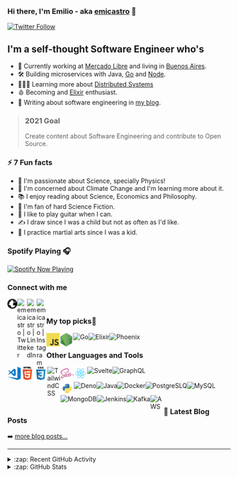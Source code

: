### Hi there, I'm Emilio - aka [emicastro][website] 👋

[![Twitter Follow](https://img.shields.io/twitter/follow/emicastroo?color=1DA1F2&logo=twitter&style=for-the-badge)](https://twitter.com/intent/follow?original_referer=https%3A%2F%2Fgithub.com%2FcodeSTACKr&screen_name=emicastro)

## I'm a self-thought Software Engineer who's

- 📌 Currently working at [Mercado Libre][current-company] and living in [Buenos Aires](https://goo.gl/maps/7HmyDMUHuLdAw17Z7).
- 🛠 Building microservices with Java, [Go](https://golang.org/) and [Node](https://nodejs.org/en/).
- 👨🏻‍💻 Learning more about [Distributed Systems](https://www.amazon.com/gp/product/1449373321)
- 🩸 Becoming and [Elixir](https://elixir-lang.org/) enthusiast.
- 📝 Writing about software engineering in [my blog](https://blog.emicastro.com).

> ### 2021 Goal
> 
> Create content about Software Engineering and contribute to Open Source.

### ⚡ 7 Fun facts

- 🔭 I'm passionate about Science, specially Physics!
- 🌱 I'm concerned about Climate Change and I'm learning more about it.
- 📚 I enjoy reading about Science, Economics and Philosophy.
- 🤖 I'm fan of hard Science Fiction.
- 🎸 I like to play guitar when I can.
- ✍ I draw since I was a child but not as often as I'd like.
- 🥋 I practice martial arts since I was a kid.


### Spotify Playing 🎧

[<img src="https://spotify-now-playing-ten-eta.vercel.app/api/spotify-playing" alt="Spotify Now Playing" width="350" />](https://open.spotify.com/user/emicastro1993)

### Connect with me

[<img align="left" alt="emicastro.com" width="22px" src="https://raw.githubusercontent.com/iconic/open-iconic/master/svg/globe.svg" />][website]
[<img align="left" alt="emicastro | Twitter" width="22px" src="https://cdn.jsdelivr.net/npm/simple-icons@v3/icons/twitter.svg" />][twitter]
[<img align="left" alt="emicastro | LinkedIn" width="22px" src="https://cdn.jsdelivr.net/npm/simple-icons@v3/icons/linkedin.svg" />][linkedin]
[<img align="left" alt="emicastro | Instagram" width="22px" src="https://cdn.jsdelivr.net/npm/simple-icons@v3/icons/instagram.svg" />][instagram]

<br />

### My top picks🏅

<img align="left" style="vertical-align: middle;" alt="JavaScript" height="30px" src="https://raw.githubusercontent.com/github/explore/80688e429a7d4ef2fca1e82350fe8e3517d3494d/topics/javascript/javascript.png" />
<img align="left" style="vertical-align: middle;" alt="Node.js" height="30px" src="https://raw.githubusercontent.com/github/explore/80688e429a7d4ef2fca1e82350fe8e3517d3494d/topics/nodejs/nodejs.png" />
<img align="left" style="vertical-align: middle;" alt="Go" height="30px" src="https://blog.golang.org/go-brand/Go-Logo/SVG/Go-Logo_Aqua.svg">
<img align="left" style="vertical-align: middle;" alt="Elixir" height="30px" src="https://upload.wikimedia.org/wikipedia/en/a/a4/Elixir_programming_language_logo.png" />
<img align="left" style="vertical-align: middle;" alt="Phoenix" height="30px" src="https://seeklogo.com/images/P/phoenix-logo-D15F067911-seeklogo.com.png" />

<br />

### Other Languages and Tools

<img align="left" style="vertical-align: middle;" alt="Visual Studio Code" height="30px" src="https://raw.githubusercontent.com/github/explore/80688e429a7d4ef2fca1e82350fe8e3517d3494d/topics/visual-studio-code/visual-studio-code.png" />
<img align="left" style="vertical-align: middle;" alt="HTML5" height="30px" src="https://raw.githubusercontent.com/github/explore/80688e429a7d4ef2fca1e82350fe8e3517d3494d/topics/html/html.png" />
<img align="left" style="vertical-align: middle;" alt="CSS3" height="30px" src="https://raw.githubusercontent.com/github/explore/80688e429a7d4ef2fca1e82350fe8e3517d3494d/topics/css/css.png" />
<img align="left" style="vertical-align: middle;" alt="TailwindCSS" width="30px" src="https://cdn.worldvectorlogo.com/logos/tailwindcss.svg" />
<img align="left" style="vertical-align: middle;" alt="Sass" height="30px" src="https://raw.githubusercontent.com/github/explore/80688e429a7d4ef2fca1e82350fe8e3517d3494d/topics/sass/sass.png" />
<img align="left" style="vertical-align: middle;" alt="React" height="30px" src="https://raw.githubusercontent.com/github/explore/80688e429a7d4ef2fca1e82350fe8e3517d3494d/topics/react/react.png" />
<img align="left" style="vertical-align: middle;" alt="Svelte" height="30px" src="https://upload.wikimedia.org/wikipedia/commons/thumb/1/1b/Svelte_Logo.svg/498px-Svelte_Logo.svg.png" />
<img align="left" style="vertical-align: middle;" alt="GraphQL" height="30px" src="https://upload.wikimedia.org/wikipedia/commons/thumb/1/17/GraphQL_Logo.svg/1024px-GraphQL_Logo.svg.png" />

<br />
<br />

<img align="left" style="vertical-align: middle;" alt="Python" height="30px" src="https://raw.githubusercontent.com/github/explore/80688e429a7d4ef2fca1e82350fe8e3517d3494d/topics/python/python.png" />
<img align="left" style="vertical-align: middle;" alt="Deno" height="30px" src="https://upload.wikimedia.org/wikipedia/commons/thumb/8/84/Deno.svg/1200px-Deno.svg.png" />
<img align="left" style="vertical-align: middle;" alt="Java" height="30px" src="https://upload.wikimedia.org/wikipedia/en/thumb/3/30/Java_programming_language_logo.svg/800px-Java_programming_language_logo.svg.png">
<img align="left" style="vertical-align: middle;" alt="Docker" height="30px" src="https://iconape.com/wp-content/files/cr/55190/svg/docker.svg" />
<img align="left" style="vertical-align: middle;" alt="PostgreSLQ" height="30px" src="https://wiki.postgresql.org/images/a/a4/PostgreSQL_logo.3colors.svg" />
<img align="left" style="vertical-align: middle;" alt="MySQL" height="30px" src="https://upload.wikimedia.org/wikipedia/en/e/ee/MySQL_Logo.png" />
<img align="left" style="vertical-align: middle;" alt="MongoDB" height="35px" src="https://infinapps.com/wp-content/uploads/2018/10/mongodb-logo.png" />
<img align="left" style="vertical-align: middle;" alt="Jenkins" height="30px" src="https://upload.wikimedia.org/wikipedia/commons/thumb/e/e9/Jenkins_logo.svg/1200px-Jenkins_logo.svg.png" />
<img align="left" style="vertical-align: middle;" alt="Kafka" height="30px" src="https://upload.wikimedia.org/wikipedia/commons/thumb/0/05/Apache_kafka.svg/473px-Apache_kafka.svg.png" />
<img align="left" style="vertical-align: middle;" alt="AWS" width="30px" src="https://images.ctfassets.net/lpjm8d10rkpy/6GIrtBy1QABNIFNcnyKxo1/8e651d482fe0e350280991535b171582/aws.svg" />

<br />
<br />


### 📕 Latest Blog Posts

<!-- BLOG-POST-LIST:START -->
<!-- BLOG-POST-LIST:END -->

➡️ [more blog posts...](https://emicastro.com/blog)

---

<details>
  <summary>:zap: Recent GitHub Activity</summary>
  
<!--START_SECTION:activity-->
1. 🎉 Merged PR [#1](https://github.com/emicastro/You-Dont-Know-JS/pull/1) in [emicastro/You-Dont-Know-JS](https://github.com/emicastro/You-Dont-Know-JS)
2. 💪 Opened PR [#1](https://github.com/emicastro/You-Dont-Know-JS/pull/1) in [emicastro/You-Dont-Know-JS](https://github.com/emicastro/You-Dont-Know-JS)
<!--END_SECTION:activity-->

</details>

<details>
  <summary>:zap: GitHub Stats</summary>

  <img align="left" alt="Emi Castro's GitHub Stats" src="https://github-readme-stats-kappa-three.vercel.app/api?username=emicastro&show_icons=true&hide_border=true&count_private=true" />
  
  ![Top Langs](https://github-readme-stats-kappa-three.vercel.app/api/top-langs/?username=emicastro&layout=compact)

</details>

[website]: https://www.emicastro.com
[current-company]: https://www.mercadolibre.com.ar
[twitter]: https://twitter.com/emicastroo
[linkedin]: https://www.linkedin.com/in/emicastro/?locale=en_US
[instagram]: https://www.instagram.com/emicastroo
